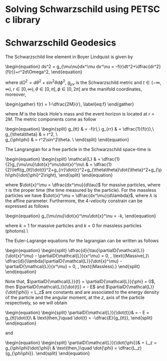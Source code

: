 # Solving Schwarzschild using PETSC c library



# Schwarzschild Geodesics

The Schwarzschild line element in Boyer Lindquist is given by

\begin{equation}
    ds^2 = g_{\mu\nu}dx^\mu dx^\nu = -f(r)dt^2+\dfrac{dr^2}{f(r)}+r^2d\Omega^2,
\end{equation}

where $d\Omega^2 = d\theta^2+\sin^2\theta d\phi^2$, $g_{\mu\nu}$ is the Schwarzschild metric and $t\in (-\infty, \infty), \,r \in [0,\infty),\, \theta \in [0,\pi], \, \phi\in[0, 2\pi]$ are the manifold coordinates, moreover,

\begin{gather}
    f(r) = 1-\dfrac{2M}{r},
    \label{eq:f}
\end{gather}

where $M$ is the black Hole's mass and the event horizon is located at $r=2M$. The metric components come as follow

\begin{equation}
    \begin{split}
        g_{tt} & = -f(r),\\
        g_{rr} & = \dfrac{1}{f(r)},\\
        g_{\theta\theta} & = r^2, \\        
        g_{\phi\phi} & = r^2\sin^2\theta. \\
    \end{split}
\end{equation}

The Langrangian for a free particle in the Schwarzschild space-time is

\begin{equation}
    \begin{split}
        \mathcal{L} & = \dfrac{1}{2}g_{\mu\nu}\dot{x}^\mu\dot{x}^\nu\\
        & = \dfrac{1}{2}\left(g_{tt}\dot{t}^2+g_{rr}\dot{r}^2+g_{\theta\theta}\dot{\theta}^2+g_{\phi\phi}\dot{\phi}^2\right),
    \end{split}
\end{equation}

where $\dot{x}^\mu = \dfrac{dx^\mu}{d\tau}$ for massive particles, where $\tau$ is the proper time (the time measured by the particle). For the massless particles we have $\dot{x}^\mu = \dfrac{dx^\mu}{d\lambda}$, where $\lambda$ is the affine parameter. Furthermore, the 4-velocity constrain can be expressed as follows

\begin{equation}
    g_{\mu\nu}\dot{x}^\mu\dot{x}^\nu = -k,
\end{equation}

where $k = 1$ for massive particles and $k = 0$ for massless particles (photons).\\

The Euler-Lagrange equations for the lagrangian can be written as follows

\begin{equation}
    \begin{split}
        \dfrac{d}{\tau}\partialD{\mathcal{L}}{\dot{x}^\mu} - \partialD{\mathcal{L}}{x^\mu} = 0, \, \text{(Massive),}\\
        \dfrac{d}{\lambda}\partialD{\mathcal{L}}{\dot{x}^\mu} - \partialD{\mathcal{L}}{x^\mu} = 0, \, \text{(Massless).}
    \end{split}
\end{equation}

Note that, $\partialD{\mathcal{L}}{t} = \partialD{\mathcal{L}}{\phi} = 0$, then $\partialD{\mathcal{L}}{\dot{t}} = - E$ and $\partialD{\mathcal{L}}{\dot{\phi}} = L_z$ are constants and are associated to the energy density of the particle and the angular moment, at the $z$, axis of the particle respectively, so we will obtain

\begin{equation}
    \begin{split}
        \partialD{\mathcal{L}}{\dot{t}}& = - E   = g_{tt}\dot{t}\\
        & \text{then,}\quad \dot{t} = -\dfrac{E}{g_{tt}},
    \end{split}
\end{equation}

and

\begin{equation}
    \begin{split}
        \partialD{\mathcal{L}}{\dot{\phi}}& = L_z   = g_{\phi\phi}\dot{\phi}\\
        & \text{then,}\quad \dot{\phi} = \dfrac{L_z}{g_{\phi\phi}}.
    \end{split}
\end{equation}
